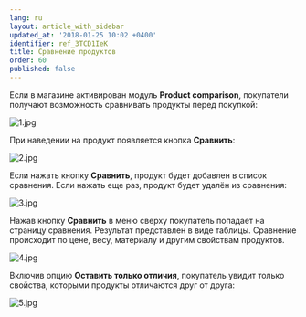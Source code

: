 ```yaml
---
lang: ru
layout: article_with_sidebar
updated_at: '2018-01-25 10:02 +0400'
identifier: ref_3TCD1IeK
title: Сравнение продуктов
order: 60
published: false
---
```

Если в магазине активирован модуль **Product comparison**, покупатели получают возможность сравнивать продукты перед покупкой:

![1.jpg]({{site.baseurl}}/attachments/ref_3TCD1IeK/1.jpg)

При наведении на продукт появляется кнопка **Сравнить**:

![2.jpg]({{site.baseurl}}/attachments/ref_3TCD1IeK/2.jpg)

Если нажать кнопку **Сравнить**, продукт будет добавлен в список сравнения. Если нажать еще раз, продукт будет удалён из сравнения:

![3.jpg]({{site.baseurl}}/attachments/ref_3TCD1IeK/3.jpg)

Нажав кнопку **Сравнить** в меню сверху покупатель попадает на страницу сравнения. Результат представлен в виде таблицы. Сравнение происходит по цене, весу, материалу и другим свойствам продуктов.

![4.jpg]({{site.baseurl}}/attachments/ref_3TCD1IeK/4.jpg)

Включив опцию **Оставить только отличия**, покупатель увидит только свойства, которыми продукты отличаются друг от друга:

![5.jpg]({{site.baseurl}}/attachments/ref_3TCD1IeK/5.jpg)
